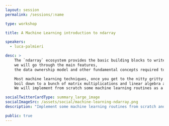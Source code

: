```yaml
---
layout: session
permalink: /sessions/:name

type: workshop

title: A Machine Learning introduction to ndarray

speakers:
  - luca-palmieri

desc: >
    The `ndarray` ecosystem provides the basic building blocks to write scientific computing software in Rust:
    we will go through the main features,
    the data ownership model and other fundamental concepts required to properly leverage the strength of this suite of crates.

    Most machine learning techniques, once you get to the nitty gritty implementation details,
    boil down to a bunch of matrix multiplications and linear algebra algorithms, with a sprinkle of statistics.
    We will implement from scratch some machine learning routines as a hands-on introduction to ndarray and its ecosystem.

socialTwitterCardType: summary_large_image
socialImageSrc: /assets/social/machine-learning-ndarray.png
description: "Implement some machine learning routines from scratch and learn about ndarray and its ecosystem."

public: true
---
```

